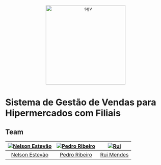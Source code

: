 [nelson]: https://github.com/nelsonmestevao
[nelson-pic]: https://github.com/nelsonmestevao.png?size=120
[pedro]: https://github.com/pedroribeiro22
[pedro-pic]: https://github.com/pedroribeiro22.png?size=120
[rui]: https://github.com/ruimendes29
[rui-pic]: https://github.com/ruimendes29.png?size=120

<div align="center">
    <img src="img/logo.png" alt="sgv" width="250px">
</div>

# Sistema de Gestão de Vendas para Hipermercados com Filiais

## Team

[![Nelson Estevão][nelson-pic]][nelson] | [![Pedro Ribeiro][pedro-pic]][pedro] | [![Rui][rui-pic]][rui]
:---: | :---: | :---:
[Nelson Estevão][nelson] | [Pedro Ribeiro][pedro] | [Rui Mendes][rui]